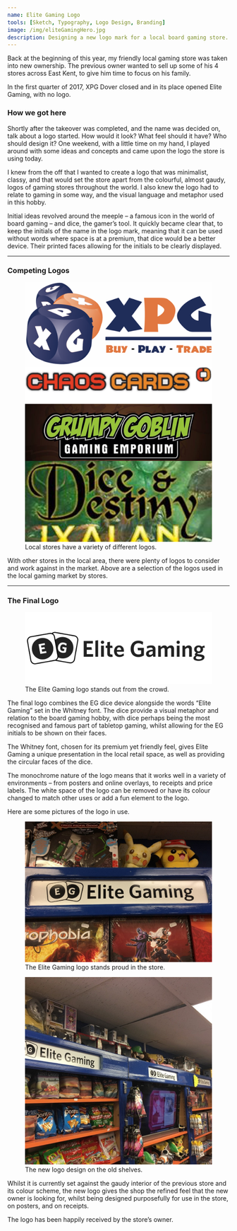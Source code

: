 ```yaml
---
name: Elite Gaming Logo
tools: [Sketch, Typography, Logo Design, Branding]
image: /img/eliteGamingHero.jpg
description: Designing a new logo mark for a local board gaming store.
---
```


Back at the beginning of this year, my friendly local gaming store was taken into new ownership. The previous owner wanted to sell up some of his 4 stores across East Kent, to give him time to focus on his family.

In the first quarter of 2017, XPG Dover closed and in its place opened Elite Gaming, with no logo.

### How we got here
Shortly after the takeover was completed, and the name was decided on, talk about a logo started. How would it look? What feel should it have? Who should design it? One weekend, with a little time on my hand, I played around with some ideas and concepts and came upon the logo the store is using today.

I knew from the off that I wanted to create a logo that was minimalist, classy, and that would set the store apart from the colourful, almost gaudy, logos of gaming stores throughout the world. I also knew the logo had to relate to gaming in some way, and the visual language and metaphor used in this hobby.

Initial ideas revolved around the meeple – a famous icon in the world of board gaming – and dice, the gamer’s tool. It quickly became clear that, to keep the initials of the name in the logo mark, meaning that it can be used without words where space is at a premium, that dice would be a better device. Their printed faces allowing for the initials to be clearly displayed.

<hr />

### Competing Logos

<figure class="figure d-block text-center">
  <img src="/img/elite-gaming-logo/eliteGamingCompetition.png" class="figure-img img-fluid rounded" alt="An image of competing logos from other local gaming stores.">
  <figcaption class="figure-caption text-center">Local stores have a variety of different logos.</figcaption>
</figure>

With other stores in the local area, there were plenty of logos to consider and work against in the market. Above are a selection of the logos used in the local gaming market by stores.

<hr />

### The Final Logo

<figure class="figure d-block text-center">
  <img src="/img/elite-gaming-logo/eliteGamingLogo.png" class="figure-img img-fluid rounded" alt="The Elite Gaming EG Dice logo with accompanying letters in black.">
  <figcaption class="figure-caption text-center">The Elite Gaming logo stands out from the crowd.</figcaption>
</figure>

The final logo combines the EG dice device alongside the words “Elite Gaming” set in the Whitney font. The dice provide a visual metaphor and relation to the board gaming hobby, with dice perhaps being the most recognised and famous part of tabletop gaming, whilst allowing for the EG initials to be shown on their faces.

The Whitney font, chosen for its premium yet friendly feel, gives Elite Gaming a unique presentation in the local retail space, as well as providing the circular faces of the dice.

The monochrome nature of the logo means that it works well in a variety of environments – from posters and online overlays, to receipts and price labels. The white space of the logo can be removed or have its colour changed to match other uses or add a fun element to the logo.

Here are some pictures of the logo in use.

<figure class="figure d-block text-center">
  <img src="/img/elite-gaming-logo/eliteGamingInStore.jpeg" class="figure-img img-fluid rounded" alt="The new logo took pride of place on the shelves in the store.">
  <figcaption class="figure-caption text-center">The Elite Gaming logo stands proud in the store.</figcaption>
</figure>

<figure class="figure d-block text-center">
  <img src="/img/elite-gaming-logo/eliteGamingShelves.jpeg" class="figure-img img-fluid rounded" alt="The new logo took pride of place on the shelves in the store.">
  <figcaption class="figure-caption text-center">The new logo design on the old shelves.</figcaption>
</figure>

Whilst it is currently set against the gaudy interior of the previous store and its colour scheme, the new logo gives the shop the refined feel that the new owner is looking for, whilst being designed purposefully for use in the store, on posters, and on receipts.

The logo has been happily received by the store’s owner.
